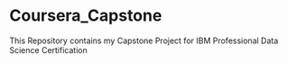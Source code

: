 # Coursera_Capstone
This Repository contains my Capstone Project for IBM Professional Data Science Certification
